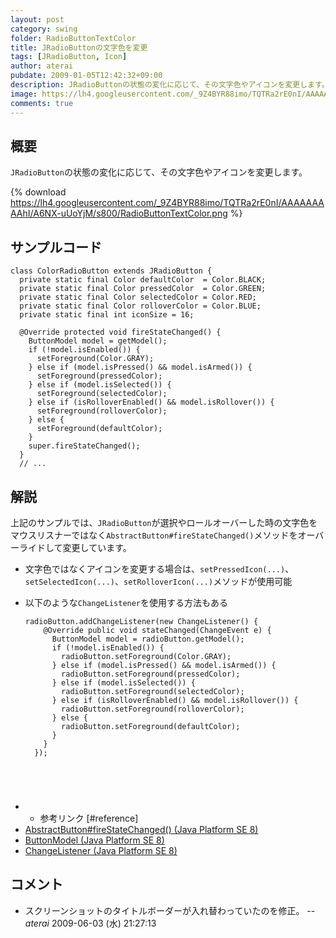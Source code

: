 ```yaml
---
layout: post
category: swing
folder: RadioButtonTextColor
title: JRadioButtonの文字色を変更
tags: [JRadioButton, Icon]
author: aterai
pubdate: 2009-01-05T12:42:32+09:00
description: JRadioButtonの状態の変化に応じて、その文字色やアイコンを変更します。
image: https://lh4.googleusercontent.com/_9Z4BYR88imo/TQTRa2rE0nI/AAAAAAAAAhI/A6NX-uUoYjM/s800/RadioButtonTextColor.png
comments: true
---
```

## 概要
`JRadioButton`の状態の変化に応じて、その文字色やアイコンを変更します。

{% download https://lh4.googleusercontent.com/_9Z4BYR88imo/TQTRa2rE0nI/AAAAAAAAAhI/A6NX-uUoYjM/s800/RadioButtonTextColor.png %}

## サンプルコード
<pre class="prettyprint"><code>class ColorRadioButton extends JRadioButton {
  private static final Color defaultColor  = Color.BLACK;
  private static final Color pressedColor  = Color.GREEN;
  private static final Color selectedColor = Color.RED;
  private static final Color rolloverColor = Color.BLUE;
  private static final int iconSize = 16;

  @Override protected void fireStateChanged() {
    ButtonModel model = getModel();
    if (!model.isEnabled()) {
      setForeground(Color.GRAY);
    } else if (model.isPressed() &amp;&amp; model.isArmed()) {
      setForeground(pressedColor);
    } else if (model.isSelected()) {
      setForeground(selectedColor);
    } else if (isRolloverEnabled() &amp;&amp; model.isRollover()) {
      setForeground(rolloverColor);
    } else {
      setForeground(defaultColor);
    }
    super.fireStateChanged();
  }
  // ...
</code></pre>

## 解説
上記のサンプルでは、`JRadioButton`が選択やロールオーバーした時の文字色をマウスリスナーではなく`AbstractButton#fireStateChanged()`メソッドをオーバーライドして変更しています。

- 文字色ではなくアイコンを変更する場合は、`setPressedIcon(...)`、`setSelectedIcon(...)`、`setRolloverIcon(...)`メソッドが使用可能
- 以下のような`ChangeListener`を使用する方法もある
    
    <pre class="prettyprint"><code>radioButton.addChangeListener(new ChangeListener() {
      @Override public void stateChanged(ChangeEvent e) {
        ButtonModel model = radioButton.getModel();
        if (!model.isEnabled()) {
          radioButton.setForeground(Color.GRAY);
        } else if (model.isPressed() &amp;&amp; model.isArmed()) {
          radioButton.setForeground(pressedColor);
        } else if (model.isSelected()) {
          radioButton.setForeground(selectedColor);
        } else if (isRolloverEnabled() &amp;&amp; model.isRollover()) {
          radioButton.setForeground(rolloverColor);
        } else {
          radioButton.setForeground(defaultColor);
        }
      }
    });
</code></pre>
- * 参考リンク [#reference]
- [AbstractButton#fireStateChanged() (Java Platform SE 8)](https://docs.oracle.com/javase/jp/8/docs/api/javax/swing/AbstractButton.html#fireStateChanged--)
- [ButtonModel (Java Platform SE 8)](https://docs.oracle.com/javase/jp/8/docs/api/javax/swing/ButtonModel.html)
- [ChangeListener (Java Platform SE 8)](https://docs.oracle.com/javase/jp/8/docs/api/javax/swing/event/ChangeListener.html)

<!-- dummy comment line for breaking list -->

## コメント
- スクリーンショットのタイトルボーダーが入れ替わっていたのを修正。 -- *aterai* 2009-06-03 (水) 21:27:13

<!-- dummy comment line for breaking list -->
